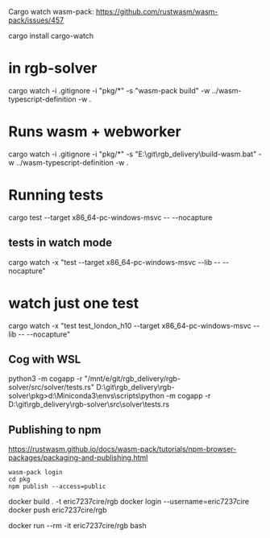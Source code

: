 
Cargo watch wasm-pack:
https://github.com/rustwasm/wasm-pack/issues/457

cargo install cargo-watch
# in rgb-solver
cargo watch -i .gitignore -i "pkg/*" -s "wasm-pack build" -w ../wasm-typescript-definition -w .

# Runs wasm + webworker
cargo watch -i .gitignore -i "pkg/*" -s "E:\git\rgb_delivery\build-wasm.bat" -w ../wasm-typescript-definition -w .

# Running tests
cargo test --target x86_64-pc-windows-msvc  -- --nocapture

## tests in watch mode
cargo watch -x "test --target x86_64-pc-windows-msvc --lib -- --nocapture"

# watch just one test
cargo watch -x "test test_london_h10 --target x86_64-pc-windows-msvc --lib -- --nocapture"


## Cog with WSL
python3 -m cogapp -r "/mnt/e/git/rgb_delivery/rgb-solver/src/solver/tests.rs"
D:\git\rgb_delivery\rgb-solver\pkg>d:\Miniconda3\envs\scripts\python -m cogapp -r D:\git\rgb_delivery\rgb-solver\src\solver\tests.rs


## Publishing to npm 
https://rustwasm.github.io/docs/wasm-pack/tutorials/npm-browser-packages/packaging-and-publishing.html

```
wasm-pack login
cd pkg
npm publish --access=public
```



docker build . -t eric7237cire/rgb
docker login --username=eric7237cire
docker push eric7237cire/rgb

docker run --rm  -it eric7237cire/rgb bash